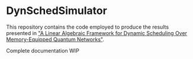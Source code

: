 # DynSchedSimulator
This repository contains the code employed to produce the results presented in ["A Linear Algebraic Framework for Dynamic Scheduling Over Memory-Equipped Quantum Networks"](https://arxiv.org/pdf/xxxx.xxxxx.pdf).

Complete documentation WIP
